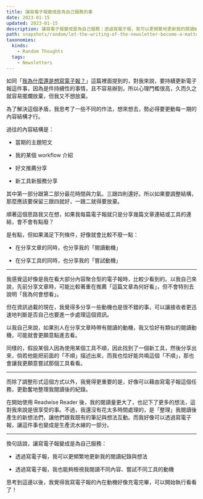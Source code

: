 ```yaml
---
title: 讓寫電子報變成是為自己服務的事
date: 2023-01-15
updated: 2023-01-15
description: 讓寫電子報變成是為自己服務：透過寫電子報，我可以更頻繁地更新我的閱讀紀錄與想法；透過寫電子報，我也能夠檢視我閱讀不同內容、嘗試不同工具的動機
path: snapshots/random/let-the-writing-of-the-newsletter-become-a-matter-of-service-to-yourself
taxonomies:
  kinds: 
    - Random Thoughts
  tags: 
    - Newsletters
---
```


如同「[我為什麼還是想寫電子報？](@/snapshots/why-why-do-i-still-want-to-write-newsletters.md)」這篇裡面提到的，對我來說，要持續更新電子報這件事，因為是件持續性的事情，且不容易辦到，所以心理門檻很高，久而久之就容易擺爛放棄，但我又不想放棄。

為了解決這個矛盾，我思考了一些不同的作法，想來想去，勢必得要更動每一期的內容結構才行。

過往的內容結構是：

* 當期的主題短文

* 我的某個 workflow 介紹

* 好文推薦分享

* 新工具新服務分享

其中第一部分跟第二部分最花時間與力氣。三跟四則還好。所以如果要調整結構，那麼應該要保留三跟四就好，一跟二就得要放棄。

順著這個思路我又在想，如果我每篇電子報就只是分享幾篇文章連結或工具的連結，會不會有點廢？

是有點，但如果滿足下列條件，好像就會比較不廢一點：

* 在分享文章的同時，也分享我的「閱讀動機」

* 在分享工具的同時，也分享我的「嘗試動機」

---

我感覺這好像是我在看大部分內容聚合型的電子報時，比較少看到的。以我自己來說，先前分享文章時，可能比較著重在推薦「這篇文章為何好看」，但不會特別去說明「我為何會想看」。

但在資訊過載的現在，我覺得多分享一些動機也是很不錯的事，可以讓接收者更迅速地判斷是否自己也要進一步處理這個資訊。

以我自己來說，如果別人在分享文章時帶有閱讀的動機，我又恰好有類似的閱讀動機，可能就會更願意點進去看。

同樣的，假設某個人因為使用某個工具不順，因此找到了一個新工具，然後分享出來，倘若他能把前面的「不順」描述出來，而我也恰好能共鳴這個「不順」，那也會讓我更願意嘗試那個工具看看。

---

而除了調整形式這個方式以外，我覺得更重要的是，好像可以藉由寫電子報這個任務，更勤奮地整理我閱讀後的紀錄。

在開始使用 Readwise Reader 後，我的閱讀量更大了，也記下了更多的想法，這對我來說是很享受的事。不過，我還沒有花太多時間處理的，是「整理」我閱讀後產生的新想法們，讓他們跟我既有的筆記與想法互動。而我好像可以透過寫電子報，讓這件事也變成是生產流水線的一部分。

---

換句話說，讓寫電子報變成是為自己服務：

* 透過寫電子報，我可以更頻繁地更新我的閱讀紀錄與想法

* 透過寫電子報，我也能夠檢視我閱讀不同內容、嘗試不同工具的動機

思考到這邊以後，我覺得我寫電子報的內在動機好像充電完畢，可以開始執行看看了！
